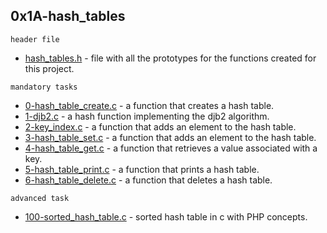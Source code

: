 ## 0x1A-hash_tables

`header file`

* [hash_tables.h](https://github.com/j88moja-code/alx-low_level_programming/blob/main/0x1A-hash_tables/hash_tables.h) - file with all the prototypes for the functions created for this project.

`mandatory tasks`

* [0-hash_table_create.c](https://github.com/j88moja-code/alx-low_level_programming/blob/main/0x1A-hash_tables/0-hash_table_create.c) - a function that creates a hash table.
* [1-djb2.c](https://github.com/j88moja-code/alx-low_level_programming/blob/main/0x1A-hash_tables/1-djb2.c) - a hash function implementing the djb2 algorithm.
* [2-key_index.c](https://github.com/j88moja-code/alx-low_level_programming/blob/main/0x1A-hash_tables/2-key_index.c) - a function that adds an element to the hash table.
* [3-hash_table_set.c](https://github.com/j88moja-code/alx-low_level_programming/blob/main/0x1A-hash_tables/3-hash_table_set.c) - a function that adds an element to the hash table.
* [4-hash_table_get.c](https://github.com/j88moja-code/alx-low_level_programming/blob/main/0x1A-hash_tables/4-hash_table_get.c) - a function that retrieves a value associated with a key.
* [5-hash_table_print.c](https://github.com/j88moja-code/alx-low_level_programming/blob/main/0x1A-hash_tables/6-hash_table_delete.c) - a function that prints a hash table.
* [6-hash_table_delete.c](https://github.com/j88moja-code/alx-low_level_programming/blob/main/0x1A-hash_tables/6-hash_table_delete.c) - a function that deletes a hash table.

`advanced task`

* [100-sorted_hash_table.c]() - sorted hash table in c with PHP concepts.

